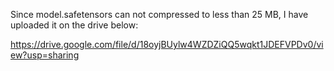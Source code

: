 Since model.safetensors can not compressed to less than 25 MB, I have uploaded it on the drive below:

https://drive.google.com/file/d/18oyjBUylw4WZDZiQQ5wqkt1JDEFVPDv0/view?usp=sharing
